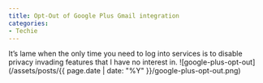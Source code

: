 ```yaml
---
title: Opt-Out of Google Plus Gmail integration
categories:
- Techie
---
```


It’s lame when the only time you need to log into services is to disable privacy invading features that I have no interest in.
![google-plus-opt-out](/assets/posts/{{ page.date | date: "%Y" }}/google-plus-opt-out.png)
